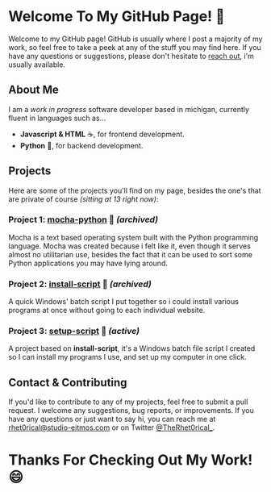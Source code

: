 # **Welcome To My GitHub Page!** :wave:
Welcome to my GitHub page! GitHub is usually where I post a majority of my work, so feel free to take a peek at any of the stuff you may find here. If you have any questions or suggestions, please don't hesitate to [reach out](#contact--contributing), i'm usually available.

## **About Me**
I am a *work in progress* software developer based in michigan, currently fluent in languages such as...
* **Javascript & HTML** :coffee:, for frontend development.
* **Python** :snake:, for backend development.

## **Projects**
Here are some of the projects you'll find on my page, besides the one's that are private of course *(sitting at 13 right now)*:

### **Project 1**: [mocha-python](https://github.com/TheRhet0rical/mocha-python) :snake: *(archived)*
Mocha is a text based operating system built with the Python programming language. Mocha was created because i felt like it, even though it serves almost no utilitarian use, besides the fact that it can be used to sort some Python applications you may have lying around.

### **Project 2**: [install-script](https://github.com/TheRhet0rical/install-script) :scroll: *(archived)*
A quick Windows' batch script I put together so i could install various programs at once without going to each individual website.

### **Project 3**: [setup-script](https://github.com/TheRhet0rical/setup-script) :newspaper: *(active)*
A project based on **install-script**, it's a Windows batch file script I created so I can install my programs I use, and set up my computer in one click.

## Contact & Contributing
If you'd like to contribute to any of my projects, feel free to submit a pull request. I welcome any suggestions, bug reports, or improvements. If you have any questions or just want to say hi, you can reach me at rhet0rical@studio-eitmos.com or on Twitter [@TheRhet0rical_](https://twitter.com/TheRhet0rical_).

# **Thanks For Checking Out My Work!** :smile:
